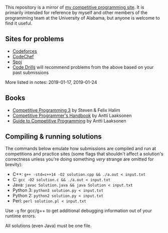 This repository is a mirror of [my competitive programming site](http://competitive-programming.seangillen.com). It is primarily intended for reference by myself and other members of the programming team at the University of Alabama, but anyone is welcome to find it useful.

## Sites for problems
* [Codeforces](https://codeforces.com)
* [CodeChef](https://codechef.com)
* [Spoj](https://spoj.com)
* [Code Drills](https://code-drills.com) will recommend problems from the above based on your past submissions

More listed in notes: 2019-01-17, 2019-01-24

## Books
* [Competitive Programming 3](https://cpbook.net/) by Steven & Felix Halim
* [Competitive Programmer's Handbook](https://cses.fi/book.pdf) by Antti Laaksonen
* [Guide to Competitive Programming](https://www.springer.com/us/book/9783319725468) by Antti Laaksonen

## Compiling & running solutions
The commands below emulate how submissions are compiled and run at competitions and practice sites (some flags that shouldn't affect a solution's correctness unless you're doing something *very* strange are omitted for brevity):
* C++: `g++ -std=c++14 -O2 solution.cpp && ./a.out < input.txt`
* C: `gcc -O2 solution.c && ./a.out < input.txt`
* Java: `javac Solution.java && java Solution < input.txt`
* Python 3: `python3 solution.py < input.txt`
* Python 2: `python2 solution.py < input.txt`
* Perl: `perl solution.pl < input.txt`

Use `-g` for gcc/g++ to get additional debugging information out of your runtime errors.

All solutions (even Java) must be one file.
